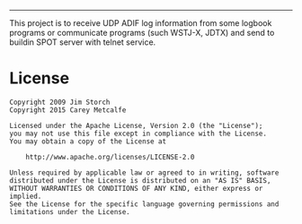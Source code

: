 -------------------------------------------------------------------------------------

This project is to receive UDP ADIF log information from some logbook programs or communicate programs (such WSTJ-X, JDTX) and send to buildin SPOT server with telnet service.

License
=======
```
Copyright 2009 Jim Storch
Copyright 2015 Carey Metcalfe

Licensed under the Apache License, Version 2.0 (the "License");
you may not use this file except in compliance with the License.
You may obtain a copy of the License at

    http://www.apache.org/licenses/LICENSE-2.0

Unless required by applicable law or agreed to in writing, software
distributed under the License is distributed on an "AS IS" BASIS,
WITHOUT WARRANTIES OR CONDITIONS OF ANY KIND, either express or implied.
See the License for the specific language governing permissions and
limitations under the License.
```
